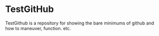 # TestGitHub

TestGithub is a repository for showing the bare minimums of github and how to maneuver, function. etc.
